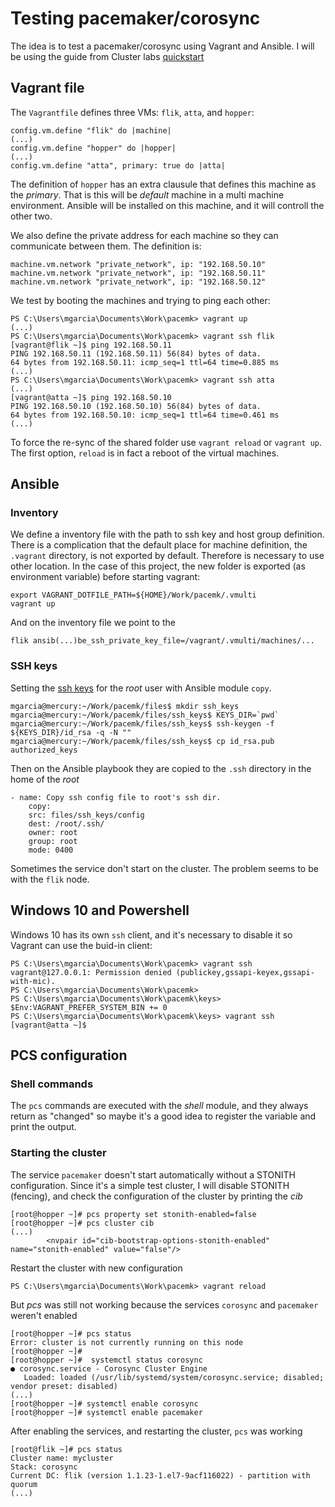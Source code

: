 # Testing pacemaker/corosync

The idea is to test a pacemaker/corosync using Vagrant and Ansible. I will be using the guide from Cluster labs [quickstart](https://clusterlabs.org/quickstart-redhat.html)

## Vagrant file

The `Vagrantfile` defines three VMs: `flik`, `atta`, and `hopper`:

    config.vm.define "flik" do |machine|
    (...)
    config.vm.define "hopper" do |hopper|
    (...)
    config.vm.define "atta", primary: true do |atta|

The definition of `hopper` has an extra clausule that defines this machine as the *primary*. That is this will be *default* machine in a multi machine environment. Ansible will be installed on this machine, and it will controll the other two.

We also define the private address for each machine so they can communicate between them. The definition is:

    machine.vm.network "private_network", ip: "192.168.50.10"
    machine.vm.network "private_network", ip: "192.168.50.11"
    machine.vm.network "private_network", ip: "192.168.50.12"

We test by booting the machines and trying to ping each other:

    PS C:\Users\mgarcia\Documents\Work\pacemk> vagrant up
    (...)
    PS C:\Users\mgarcia\Documents\Work\pacemk> vagrant ssh flik
    [vagrant@flik ~]$ ping 192.168.50.11
    PING 192.168.50.11 (192.168.50.11) 56(84) bytes of data.
    64 bytes from 192.168.50.11: icmp_seq=1 ttl=64 time=0.885 ms
    (...)
    PS C:\Users\mgarcia\Documents\Work\pacemk> vagrant ssh atta
    (...)
    [vagrant@atta ~]$ ping 192.168.50.10
    PING 192.168.50.10 (192.168.50.10) 56(84) bytes of data.
    64 bytes from 192.168.50.10: icmp_seq=1 ttl=64 time=0.461 ms
    (...)

To force the re-sync of the shared folder use `vagrant reload` or `vagrant up`. The first option, `reload` is in fact a reboot of the virtual machines.

## Ansible

### Inventory

We define a inventory file with the path to ssh key and host group definition. There is a complication that the default place for machine definition, the `.vagrant` directory, is not exported by default. Therefore is necessary to use other location. In the case of this project, the new folder is exported (as environment variable) before starting vagrant:

    export VAGRANT_DOTFILE_PATH=${HOME}/Work/pacemk/.vmulti
    vagrant up

And on the inventory file we point to the

    flik ansib(...)be_ssh_private_key_file=/vagrant/.vmulti/machines/...

### SSH keys

Setting the [ssh keys](https://www.rittmanmead.com/blog/2014/12/linux-cluster-sysadmin-ssh-keys/) for the _root_ user with Ansible module `copy`.

    mgarcia@mercury:~/Work/pacemk/files$ mkdir ssh_keys  
    mgarcia@mercury:~/Work/pacemk/files/ssh_keys$ KEYS_DIR=`pwd`
    mgarcia@mercury:~/Work/pacemk/files/ssh_keys$ ssh-keygen -f ${KEYS_DIR}/id_rsa -q -N ""
    mgarcia@mercury:~/Work/pacemk/files/ssh_keys$ cp id_rsa.pub authorized_keys

Then on the Ansible playbook they are copied to the `.ssh` directory in the home of the _root_

    - name: Copy ssh config file to root's ssh dir.
        copy:
        src: files/ssh_keys/config
        dest: /root/.ssh/
        owner: root
        group: root
        mode: 0400

Sometimes the service don't start on the cluster. The problem seems to be with the `flik` node.

## Windows 10 and Powershell

Windows 10 has its own `ssh` client, and it's necessary to disable it so Vagrant can use the buid-in client:

```
PS C:\Users\mgarcia\Documents\Work\pacemk> vagrant ssh
vagrant@127.0.0.1: Permission denied (publickey,gssapi-keyex,gssapi-with-mic).
PS C:\Users\mgarcia\Documents\Work\pacemk>
PS C:\Users\mgarcia\Documents\Work\pacemk\keys> $Env:VAGRANT_PREFER_SYSTEM_BIN += 0
PS C:\Users\mgarcia\Documents\Work\pacemk\keys> vagrant ssh
[vagrant@atta ~]$
```

## PCS configuration

### Shell commands

The `pcs` commands are executed with the _shell_ module, and they always return as "changed" so maybe it's a good idea to register the variable and print the output.

### Starting the cluster

The service `pacemaker` doesn't start automatically without a STONITH configuration. Since it's a simple test cluster, I will disable STONITH (fencing), and check the configuration of the cluster by printing the _cib_

```
[root@hopper ~]# pcs property set stonith-enabled=false
[root@hopper ~]# pcs cluster cib
(...)
        <nvpair id="cib-bootstrap-options-stonith-enabled" name="stonith-enabled" value="false"/>
```

Restart the cluster with new configuration

```
PS C:\Users\mgarcia\Documents\Work\pacemk> vagrant reload
```

But _pcs_ was still not working because the services `corosync` and `pacemaker` weren't enabled

```
[root@hopper ~]# pcs status
Error: cluster is not currently running on this node
[root@hopper ~]#
[root@hopper ~]#  systemctl status corosync
● corosync.service - Corosync Cluster Engine
   Loaded: loaded (/usr/lib/systemd/system/corosync.service; disabled; vendor preset: disabled)
(...)
[root@hopper ~]# systemctl enable corosync
[root@hopper ~]# systemctl enable pacemaker
```

After enabling the services, and restarting the cluster, `pcs` was working

```
[root@flik ~]# pcs status
Cluster name: mycluster
Stack: corosync
Current DC: flik (version 1.1.23-1.el7-9acf116022) - partition with quorum
(...)
```

